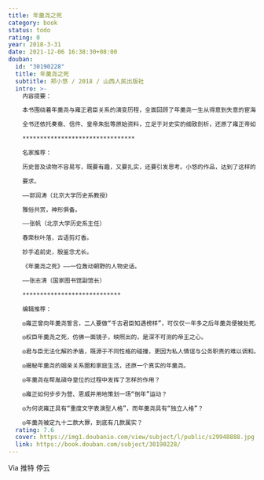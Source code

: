 ```yaml
---
title: 年羹尧之死
category: book
status: todo
rating: 0
year: 2018-3-31
date: 2021-12-06 16:38:30+08:00
douban:
  id: "30190228"
  title: 年羹尧之死
  subtitle: 郑小悠 / 2018 / 山西人民出版社
  intro: >-
    内容提要：

    本书围绕着年羹尧与雍正君臣关系的演变历程，全面回顾了年羹尧一生从得意到失意的宦海浮沉：年少时科场高中，入仕后步步高升，在胤禛继位过程中发挥重要作用，立下赫赫战功后位极人臣，但最终身死名裂。在此叙述之中，作品从新颖的角度，立体而真实地展现了年羹尧性格的复杂多面。

    全书还依托奏章、信件、皇帝朱批等原始资料，立足于对史实的细致剖析，还原了雍正帝如何精心布下罗网，软硬兼施地分化甚至清洗年羹尧的军政势力集团，并最终下狠手诛杀年羹尧。此外，对年羹尧九十二款大罪中的虚虚实实，细致地予以客观分析，并对其死因提出了一些新见解。

    ********************************

    名家推荐：

    历史普及读物不容易写，既要有趣，又要扎实，还要引发思考。小悠的作品，达到了这样的

    要求。

    ——郭润涛（北京大学历史系教授）

    雅俗共赏，神形俱备。

    ——张帆（北京大学历史系主任）

    春荣秋叶落，古语剪灯香。

    妙手追前史，殷鉴念尤长。

    《年羹尧之死》——一位轰动朝野的人物史话。

    ——张志清（国家图书馆副馆长）

    ****************************

    编辑推荐：

    ◎雍正曾向年羹尧誓言，二人要做“千古君臣知遇榜样”，可仅仅一年多之后年羹尧便被处死。到底发生了什么，导致二人友谊的小船说翻就翻？

    ◎权臣年羹尧之死，仿佛一面镜子，映照出的，是深不可测的帝王之心。

    ◎君与臣无法化解的矛盾，既源于不同性格的碰撞，更因为私人情谊与公务职责的难以调和。

    ◎揭秘年羹尧的姻亲关系圈和家庭生活，还原一个真实的年羹尧。

    ◎年羹尧在帮胤禛夺皇位的过程中发挥了怎样的作用？

    ◎雍正如何步步为营、恩威并用地策划一场“倒年”运动？

    ◎为何说雍正具有“重度文字表演型人格”，而年羹尧具有“独立人格”？

    ◎年羹尧被定九十二款大罪，到底有几款属实？
  rating: 7.6
  cover: https://img1.doubanio.com/view/subject/l/public/s29948888.jpg
  link: https://book.douban.com/subject/30190228/
---
```


Via 推特 停云
